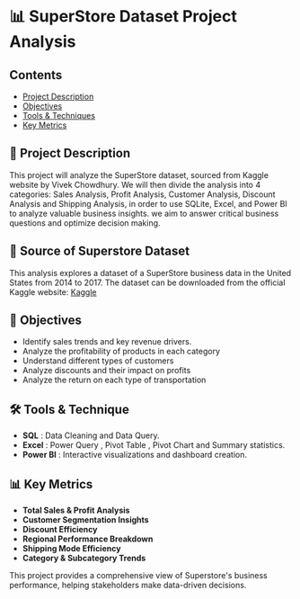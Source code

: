 # 📊 SuperStore Dataset Project Analysis
## Contents
- [Project Description](#project-description)
- [Objectives](#objectives)
- [Tools & Techniques](#tools-&-techniques)
- [Key Metrics](#key-metrics)

## 📌 Project Description
This project will analyze the SuperStore dataset, sourced from Kaggle website by Vivek Chowdhury. We will then divide the analysis into 4 categories: Sales Analysis, Profit Analysis, Customer Analysis, Discount Analysis and Shipping Analysis, in order to use SQLite, Excel, and Power BI to analyze valuable business insights. we aim to answer critical business questions and optimize decision making.

## 📄 Source of Superstore Dataset
This analysis explores a dataset of a SuperStore business data in the United States from 2014 to 2017. The dataset can be downloaded from the official Kaggle website: [Kaggle](https://www.kaggle.com/datasets/vivek468/superstore-dataset-final/)

## 🎯 Objectives
- Identify sales trends and key revenue drivers.
- Analyze the profitability of products in each category
- Understand different types of customers
- Analyze discounts and their impact on profits
- Analyze the return on each type of transportation

## 🛠️ Tools & Technique
- **SQL** : Data Cleaning and Data Query.
- **Excel** : Power Query , Pivot Table , Pivot Chart and Summary statistics.
- **Power BI** : Interactive visualizations and dashboard creation.

## 📊 Key Metrics
- **Total Sales & Profit Analysis**
- **Customer Segmentation Insights**
- **Discount Efficiency**
- **Regional Performance Breakdown**
- **Shipping Mode Efficiency**
- **Category & Subcategory Trends**

This project provides a comprehensive view of Superstore's business performance, helping stakeholders make data-driven decisions. 
